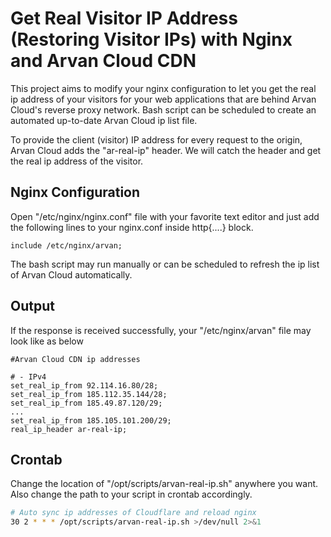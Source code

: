 # Get Real Visitor IP Address (Restoring Visitor IPs) with Nginx and Arvan Cloud CDN
This project aims to modify your nginx configuration to let you get the real ip address of your visitors for your web applications that are behind Arvan Cloud's reverse proxy network. Bash script can be scheduled to create an automated up-to-date Arvan Cloud ip list file.

To provide the client (visitor) IP address for every request to the origin, Arvan Cloud adds the "ar-real-ip" header. We will catch the header and get the real ip address of the visitor.

## Nginx Configuration
Open "/etc/nginx/nginx.conf" file with your favorite text editor and just add the following lines to your nginx.conf inside http{....} block.

```nginx
include /etc/nginx/arvan;
```

The bash script may run manually or can be scheduled to refresh the ip list of Arvan Cloud automatically.

## Output
If the response is received successfully, your "/etc/nginx/arvan" file may look like as below

```nginx
#Arvan Cloud CDN ip addresses

# - IPv4
set_real_ip_from 92.114.16.80/28;
set_real_ip_from 185.112.35.144/28;
set_real_ip_from 185.49.87.120/29;
...
set_real_ip_from 185.105.101.200/29;
real_ip_header ar-real-ip;

```

## Crontab
Change the location of "/opt/scripts/arvan-real-ip.sh" anywhere you want. 
Also change the path to your script in crontab accordingly. 
```sh
# Auto sync ip addresses of Cloudflare and reload nginx
30 2 * * * /opt/scripts/arvan-real-ip.sh >/dev/null 2>&1
```

